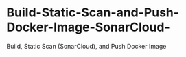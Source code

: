 # Build-Static-Scan-and-Push-Docker-Image-SonarCloud-
Build, Static Scan (SonarCloud), and Push Docker Image
